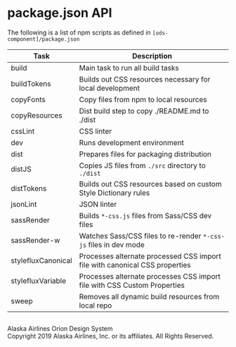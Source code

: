 # package.json API

The following is a list of npm scripts as defined in `[ods-component]/package.json`

| Task | Description |
|----|----|
| build | Main task to run all build tasks |
| buildTokens | Builds out CSS resources necessary for local development |
| copyFonts | Copy files from npm to local resources |
| copyResources | Dist build step to copy ./README.md to ./dist |
| cssLint | CSS linter |
| dev | Runs development environment |
| dist | Prepares files for packaging distribution |
| distJS | Copies JS files from `./src` directory to `./dist` |
| distTokens | Builds out CSS resources based on custom Style Dictionary rules |
| jsonLint | JSON linter |
| sassRender | Builds `*-css.js` files from Sass/CSS dev files |
| sassRender-w | Watches Sass/CSS files to re-render `*-css-js` files in dev mode |
| stylefluxCanonical | Processes alternate processed CSS import file with canonical CSS properties |
| stylefluxVariable | Processes alternate processes CSS import file with CSS Custom Properties |
| sweep | Removes all dynamic build resources from local repo |

##

<footer>
Alaska Airlines Orion Design System<br>
Copyright 2019 Alaska Airlines, Inc. or its affiliates. All Rights Reserved.
</footer>
